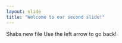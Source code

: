 ```yaml
---
layout: slide
title: "Welcome to our second slide!"
---
```

Shabs new file
Use the left arrow to go back!
